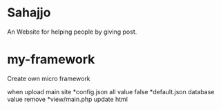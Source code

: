 # Sahajjo
An Website for helping people by giving post.

# my-framework
Create own micro framework

when upload main site 
*config.json all value false
*default.json database value remove
*view/main.php update html
